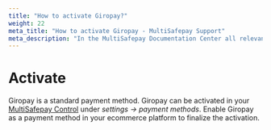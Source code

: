 ```yaml
---
title: "How to activate Giropay?"
weight: 22
meta_title: "How to activate Giropay - MultiSafepay Support"
meta_description: "In the MultiSafepay Documentation Center all relevant information regarding our Plugins and API. As well as Support pages for Payment Method, Tools and General Questions. You can also find the contact details of our Support Team and Integration Team."
---
```

# Activate
Giropay is a standard payment method. Giropay can be activated in your [MultiSafepay Control](https://merchant.multisafepay.com/) under _settings -> payment methods_. Enable Giropay as a payment method in your ecommerce platform to finalize the activation.
